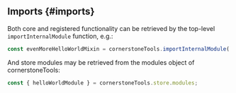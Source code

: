 ## Imports {#imports}

Both core and registered functionality can be retrieved by the top-level `importInternalModule` function, e.g.:

```js
const evenMoreHelloWorldMixin = cornerstoneTools.importInternalModule('mixins/evenMoreHelloWorld');
```

And store modules may be retrieved from the modules object of cornerstoneTools:

```js
const { helloWorldModule } = cornerstoneTools.store.modules;
```
